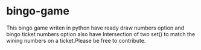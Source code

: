 # bingo-game
This bingo game writen in python have ready draw numbers option and bingo ticket numbers option also have Intersection  of two set() to match the wining numbers on a ticket.Please be free to contribute.

